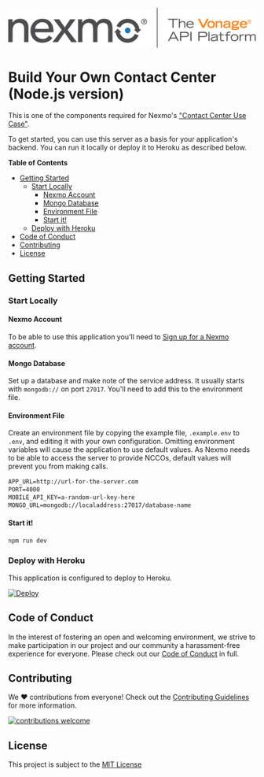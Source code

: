![Nexmo](public/images/nexmo.png)

# Build Your Own Contact Center (Node.js version)

This is one of the components required for Nexmo's ["Contact Center Use Case"](https://developer.nexmo.com/client-sdk/in-app-voice/contact-center-overview).

To get started, you can use this server as a basis for your application's backend. You can run it locally or deploy it to Heroku as described below.

**Table of Contents**

- [Getting Started](#getting-started)
  - [Start Locally](#start-locally)
    - [Nexmo Account](#nexmo-account)
    - [Mongo Database](#mongo-database)
    - [Environment File](#environment-file)
    - [Start it!](#start-it)
  - [Deploy with Heroku](#deploy-with-heroku)
- [Code of Conduct](#code-of-conduct)
- [Contributing](#contributing)
- [License](#license)


## Getting Started

### Start Locally

#### Nexmo Account

To be able to use this application you'll need to [Sign up for a Nexmo account][signup].

#### Mongo Database

Set up a database and make note of the service address. It usually starts with `mongodb://` on port `27017`. You'll need to add this to the environment file.

#### Environment File

Create an environment file by copying the example file, `.example.env` to `.env`, and editing it with your own configuration. Omitting environment variables will cause the application to use default values. As Nexmo needs to be able to access the server to provide NCCOs, default values will prevent you from making calls.

```
APP_URL=http://url-for-the-server.com
PORT=4000
MOBILE_API_KEY=a-random-url-key-here
MONGO_URL=mongodb://localaddress:27017/database-name
```

#### Start it!

```js
npm run dev
```

### Deploy with Heroku

This application is configured to deploy to Heroku. 

[![Deploy](https://www.herokucdn.com/deploy/button.svg)](https://heroku.com/deploy)

## Code of Conduct

In the interest of fostering an open and welcoming environment, we strive to make participation in our project and our community a harassment-free experience for everyone. Please check out our [Code of Conduct][coc] in full.

## Contributing 
We :heart: contributions from everyone! Check out the [Contributing Guidelines][contributing] for more information.

[![contributions welcome][contribadge]][issues]

## License

This project is subject to the [MIT License][license]

[logo]: nexmo.png "Nexmo"
[contribadge]: https://img.shields.io/badge/contributions-welcome-brightgreen.svg?style=flat "Contributions Welcome"

[signup]: https://dashboard.nexmo.com/sign-up?utm_source=DEV_REL&utm_medium=github&utm_campaign=lukeocodes

[coc]: CODE_OF_CONDUCT.md "Code of Conduct"
[contributing]: CONTRIBUTING.md "Contributing"
[license]: LICENSE "MIT License"

[issues]: ./../../issues "Issues"
